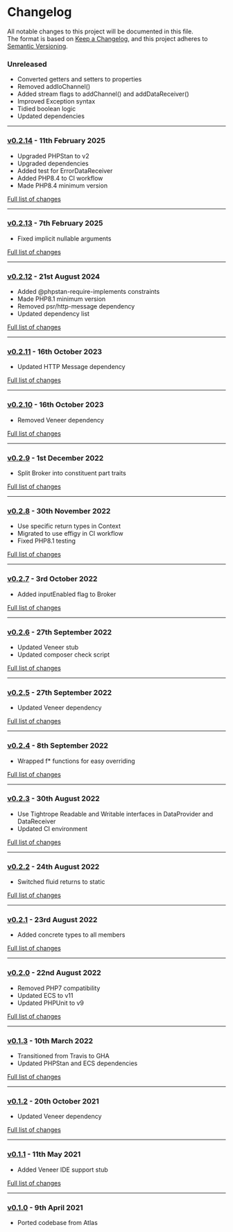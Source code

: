 # Changelog

All notable changes to this project will be documented in this file.<br>
The format is based on [Keep a Changelog](https://keepachangelog.com/en/1.0.0/),
and this project adheres to [Semantic Versioning](https://semver.org/spec/v2.0.0.html).

### Unreleased
- Converted getters and setters to properties
- Removed addIoChannel()
- Added stream flags to addChannel() and addDataReceiver()
- Improved Exception syntax
- Tidied boolean logic
- Updated dependencies

---

### [v0.2.14](https://github.com/decodelabs/deliverance/commits/v0.2.14) - 11th February 2025

- Upgraded PHPStan to v2
- Upgraded dependencies
- Added test for ErrorDataReceiver
- Added PHP8.4 to CI workflow
- Made PHP8.4 minimum version

[Full list of changes](https://github.com/decodelabs/deliverance/compare/v0.2.13...v0.2.14)

---

### [v0.2.13](https://github.com/decodelabs/deliverance/commits/v0.2.13) - 7th February 2025

- Fixed implicit nullable arguments

[Full list of changes](https://github.com/decodelabs/deliverance/compare/v0.2.12...v0.2.13)

---

### [v0.2.12](https://github.com/decodelabs/deliverance/commits/v0.2.12) - 21st August 2024

- Added @phpstan-require-implements constraints
- Made PHP8.1 minimum version
- Removed psr/http-message dependency
- Updated dependency list

[Full list of changes](https://github.com/decodelabs/deliverance/compare/v0.2.11...v0.2.12)

---

### [v0.2.11](https://github.com/decodelabs/deliverance/commits/v0.2.11) - 16th October 2023

- Updated HTTP Message dependency

[Full list of changes](https://github.com/decodelabs/deliverance/compare/v0.2.10...v0.2.11)

---

### [v0.2.10](https://github.com/decodelabs/deliverance/commits/v0.2.10) - 16th October 2023

- Removed Veneer dependency

[Full list of changes](https://github.com/decodelabs/deliverance/compare/v0.2.9...v0.2.10)

---

### [v0.2.9](https://github.com/decodelabs/deliverance/commits/v0.2.9) - 1st December 2022

- Split Broker into constituent part traits

[Full list of changes](https://github.com/decodelabs/deliverance/compare/v0.2.8...v0.2.9)

---

### [v0.2.8](https://github.com/decodelabs/deliverance/commits/v0.2.8) - 30th November 2022

- Use specific return types in Context
- Migrated to use effigy in CI workflow
- Fixed PHP8.1 testing

[Full list of changes](https://github.com/decodelabs/deliverance/compare/v0.2.7...v0.2.8)

---

### [v0.2.7](https://github.com/decodelabs/deliverance/commits/v0.2.7) - 3rd October 2022

- Added inputEnabled flag to Broker

[Full list of changes](https://github.com/decodelabs/deliverance/compare/v0.2.6...v0.2.7)

---

### [v0.2.6](https://github.com/decodelabs/deliverance/commits/v0.2.6) - 27th September 2022

- Updated Veneer stub
- Updated composer check script

[Full list of changes](https://github.com/decodelabs/deliverance/compare/v0.2.5...v0.2.6)

---

### [v0.2.5](https://github.com/decodelabs/deliverance/commits/v0.2.5) - 27th September 2022

- Updated Veneer dependency

[Full list of changes](https://github.com/decodelabs/deliverance/compare/v0.2.4...v0.2.5)

---

### [v0.2.4](https://github.com/decodelabs/deliverance/commits/v0.2.4) - 8th September 2022

- Wrapped f* functions for easy overriding

[Full list of changes](https://github.com/decodelabs/deliverance/compare/v0.2.3...v0.2.4)

---

### [v0.2.3](https://github.com/decodelabs/deliverance/commits/v0.2.3) - 30th August 2022

- Use Tightrope Readable and Writable interfaces in DataProvider and DataReceiver
- Updated CI environment

[Full list of changes](https://github.com/decodelabs/deliverance/compare/v0.2.2...v0.2.3)

---

### [v0.2.2](https://github.com/decodelabs/deliverance/commits/v0.2.2) - 24th August 2022

- Switched fluid returns to static

[Full list of changes](https://github.com/decodelabs/deliverance/compare/v0.2.1...v0.2.2)

---

### [v0.2.1](https://github.com/decodelabs/deliverance/commits/v0.2.1) - 23rd August 2022

- Added concrete types to all members

[Full list of changes](https://github.com/decodelabs/deliverance/compare/v0.2.0...v0.2.1)

---

### [v0.2.0](https://github.com/decodelabs/deliverance/commits/v0.2.0) - 22nd August 2022

- Removed PHP7 compatibility
- Updated ECS to v11
- Updated PHPUnit to v9

[Full list of changes](https://github.com/decodelabs/deliverance/compare/v0.1.3...v0.2.0)

---

### [v0.1.3](https://github.com/decodelabs/deliverance/commits/v0.1.3) - 10th March 2022

- Transitioned from Travis to GHA
- Updated PHPStan and ECS dependencies

[Full list of changes](https://github.com/decodelabs/deliverance/compare/v0.1.2...v0.1.3)

---

### [v0.1.2](https://github.com/decodelabs/deliverance/commits/v0.1.2) - 20th October 2021

- Updated Veneer dependency

[Full list of changes](https://github.com/decodelabs/deliverance/compare/v0.1.1...v0.1.2)

---

### [v0.1.1](https://github.com/decodelabs/deliverance/commits/v0.1.1) - 11th May 2021

- Added Veneer IDE support stub

[Full list of changes](https://github.com/decodelabs/deliverance/compare/v0.1.0...v0.1.1)

---

### [v0.1.0](https://github.com/decodelabs/deliverance/commits/v0.1.0) - 9th April 2021

- Ported codebase from Atlas
